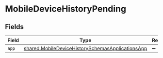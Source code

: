 # MobileDeviceHistoryPending


## Fields

| Field                                                                                                                | Type                                                                                                                 | Required                                                                                                             | Description                                                                                                          |
| -------------------------------------------------------------------------------------------------------------------- | -------------------------------------------------------------------------------------------------------------------- | -------------------------------------------------------------------------------------------------------------------- | -------------------------------------------------------------------------------------------------------------------- |
| `app`                                                                                                                | [shared.MobileDeviceHistorySchemasApplicationsApp](../../models/shared/mobiledevicehistoryschemasapplicationsapp.md) | :heavy_minus_sign:                                                                                                   | N/A                                                                                                                  |
